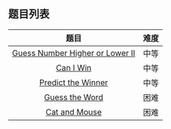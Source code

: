 ## 题目列表  
| 题目 | 难度 |  
|:---:|:---:|  
| [Guess Number Higher or Lower II](guess-number-higher-or-lower-ii/question.md) | 中等 |   
| [Can I Win](can-i-win/question.md) | 中等 |   
| [Predict the Winner](predict-the-winner/question.md) | 中等 |   
| [Guess the Word](guess-the-word/question.md) | 困难 |   
| [Cat and Mouse](cat-and-mouse/question.md) | 困难 |   
